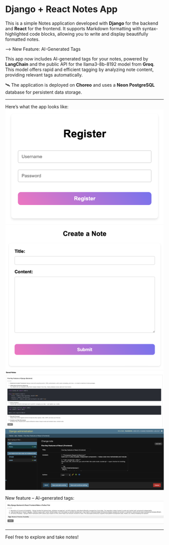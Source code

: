 # Django + React Notes App

This is a simple Notes application developed with **Django** for the backend and **React** for the frontend. It supports Markdown formatting with syntax-highlighted code blocks, allowing you to write and display beautifully formatted notes.

--> New Feature: AI-Generated Tags

This app now includes AI-generated tags for your notes, powered by **LangChain** and the public API for the llama3-8b-8192 model from **Groq**. This model offers rapid and efficient tagging by analyzing note content, providing relevant tags automatically.

🛰️ The application is deployed on **Choreo** and uses a **Neon PostgreSQL** database for persistent data storage.

---

Here’s what the app looks like:
![Register](Screenshot_Register.png)
![Create](Screenshot_CreateNote.png)
![Saved](Screenshot_SavedNotes.png)
![Admin](Screenshot_Admin.png)

New feature – AI-generated tags:
![AI-Tags](Screenshot_AI-Tags.png)

---

Feel free to explore and take notes!


